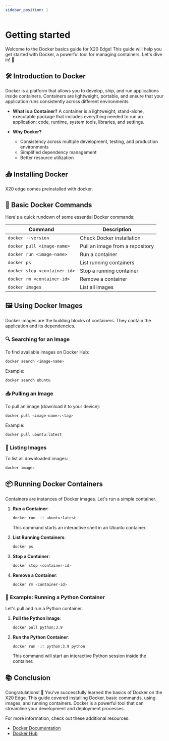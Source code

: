 ```yaml
---
sidebar_position: 1
---
```


# Getting started

Welcome to the Docker basics guide for X20 Edge! This guide will help you get started with Docker, a powerful tool for managing containers. Let's dive in! 🚀

## 🛠 Introduction to Docker

Docker is a platform that allows you to develop, ship, and run applications inside containers. Containers are lightweight, portable, and ensure that your application runs consistently across different environments.

- **What is a Container?** 
  A container is a lightweight, stand-alone, executable package that includes everything needed to run an application: code, runtime, system tools, libraries, and settings.
  
- **Why Docker?**
  - Consistency across multiple development, testing, and production environments
  - Simplified dependency management
  - Better resource utilization

## 📥 Installing Docker

X20 edge comes preinstalled with docker.

## 🚀 Basic Docker Commands

Here's a quick rundown of some essential Docker commands:

| Command                          | Description                             |
|----------------------------------|-----------------------------------------|
| ```docker --version```               | Check Docker installation               |
| ```docker pull <image-name>```       | Pull an image from a repository         |
| ```docker run <image-name>```        | Run a container                         |
| ```docker ps```                      | List running containers                 |
| ```docker stop <container-id>```     | Stop a running container                |
| ```docker rm <container-id>```       | Remove a container                      |
| ```docker images```                  | List all images                         |

## 🖼 Using Docker Images

Docker images are the building blocks of containers. They contain the application and its dependencies.

### 🔍 Searching for an Image

To find available images on Docker Hub:
```bash
docker search <image-name>
```

Example:
```bash
docker search ubuntu
```

### 📥 Pulling an Image

To pull an image (download it to your device):
```bash
docker pull <image-name>:<tag>
```

Example:
```bash
docker pull ubuntu:latest
```

### 📜 Listing Images

To list all downloaded images:
```bash
docker images
```

## 📦 Running Docker Containers

Containers are instances of Docker images. Let's run a simple container.

1. **Run a Container**:
   ```bash
   docker run -it ubuntu:latest
   ```
   This command starts an interactive shell in an Ubuntu container.

2. **List Running Containers**:
   ```bash
   docker ps
   ```

3. **Stop a Container**:
   ```bash
   docker stop <container-id>
   ```

4. **Remove a Container**:
   ```bash
   docker rm <container-id>
   ```

### 🌟 Example: Running a Python Container

Let's pull and run a Python container.

1. **Pull the Python Image**:
   ```bash
   docker pull python:3.9
   ```

2. **Run the Python Container**:
   ```bash
   docker run -it python:3.9 python
   ```
   This command will start an interactive Python session inside the container.

## 📚 Conclusion

Congratulations! 🎉 You've successfully learned the basics of Docker on the X20 Edge. This guide covered installing Docker, basic commands, using images, and running containers. Docker is a powerful tool that can streamline your development and deployment processes.

For more information, check out these additional resources:
- [Docker Documentation](https://docs.docker.com/)
- [Docker Hub](https://hub.docker.com/)
